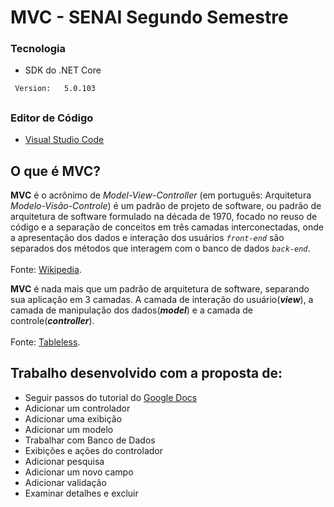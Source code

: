 # MVC - SENAI Segundo Semestre

### Tecnologia
* SDK do .NET Core
```
 Version:   5.0.103
```
##

### Editor de Código 
* [Visual Studio Code](https://code.visualstudio.com/download)
##

## O que é MVC?
**MVC** é o acrônimo de *Model-View-Controller* (em português: Arquitetura *Modelo-Visão-Controle*) é um padrão de projeto de software, ou padrão de arquitetura de software formulado na década de 1970, focado no reuso de código e a separação de conceitos em três camadas interconectadas, onde a apresentação dos dados e interação dos usuários *`front-end`* são separados dos métodos que interagem com o banco de dados *`back-end`*.<br>
<br>
Fonte: [Wikipedia](https://pt.wikipedia.org/wiki/MVC).

**MVC** é nada mais que um padrão de arquitetura de software, separando sua aplicação em 3 camadas. A camada de interação do usuário(***view***), a camada de manipulação dos dados(***model***) e a camada de controle(***controller***). <br>
<br>
Fonte: [Tableless](https://tableless.com.br/mvc-afinal-e-o-que/).
##
## Trabalho desenvolvido com a proposta de:
- Seguir passos do tutorial do [Google Docs](https://docs.microsoft.com/pt-br/aspnet/core/tutorials/first-mvc-app/start-mvc?view=aspnetcore-5.0&tabs=visual-studio)
- Adicionar um controlador
- Adicionar uma exibição
- Adicionar um modelo
- Trabalhar com Banco de Dados
- Exibições e ações do controlador
- Adicionar pesquisa
- Adicionar um novo campo
- Adicionar validação
- Examinar detalhes e excluir

